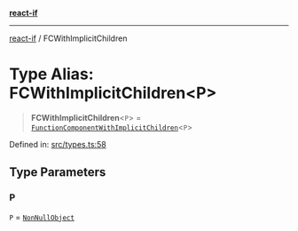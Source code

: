 [**react-if**](../README.md)

***

[react-if](../globals.md) / FCWithImplicitChildren

# Type Alias: FCWithImplicitChildren\<P\>

> **FCWithImplicitChildren**\<`P`\> = [`FunctionComponentWithImplicitChildren`](FunctionComponentWithImplicitChildren.md)\<`P`\>

Defined in: [src/types.ts:58](https://github.com/romac/react-if/blob/87e99abf972946d48fe86104b6f957c6d270c935/src/types.ts#L58)

## Type Parameters

### P

`P` = [`NonNullObject`](NonNullObject.md)
